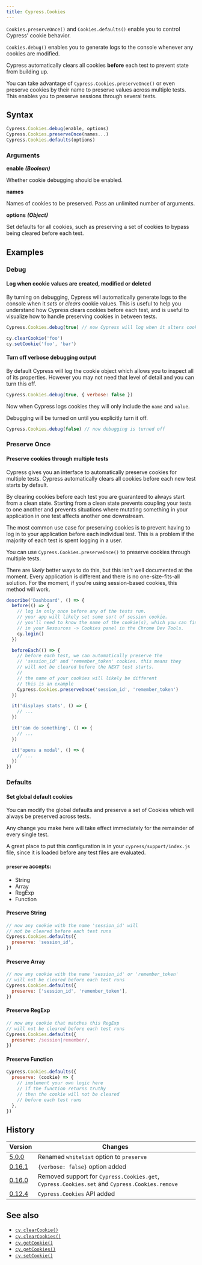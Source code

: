 ```yaml
---
title: Cypress.Cookies
---
```


`Cookies.preserveOnce()` and `Cookies.defaults()` enable you to control Cypress'
cookie behavior.

`Cookies.debug()` enables you to generate logs to the console whenever any
cookies are modified.

Cypress automatically clears all cookies **before** each test to prevent state
from building up.

You can take advantage of `Cypress.Cookies.preserveOnce()` or even preserve
cookies by their name to preserve values across multiple tests. This enables you
to preserve sessions through several tests.

## Syntax

```javascript
Cypress.Cookies.debug(enable, options)
Cypress.Cookies.preserveOnce(names...)
Cypress.Cookies.defaults(options)
```

### Arguments

**<Icon name="angle-right"/> enable** **_(Boolean)_**

Whether cookie debugging should be enabled.

**<Icon name="angle-right"/> names**

Names of cookies to be preserved. Pass an unlimited number of arguments.

**<Icon name="angle-right"/> options** **_(Object)_**

Set defaults for all cookies, such as preserving a set of cookies to bypass
being cleared before each test.

## Examples

### Debug

#### Log when cookie values are created, modified or deleted

By turning on debugging, Cypress will automatically generate logs to the console
when it _sets_ or _clears_ cookie values. This is useful to help you understand
how Cypress clears cookies before each test, and is useful to visualize how to
handle preserving cookies in between tests.

```javascript
Cypress.Cookies.debug(true) // now Cypress will log when it alters cookies

cy.clearCookie('foo')
cy.setCookie('foo', 'bar')
```

<DocsImage src="/img/api/cookies/cookies-in-console-log.png" alt="Console log when debugging cookies" />

#### Turn off verbose debugging output

By default Cypress will log the cookie object which allows you to inspect all of
its properties. However you may not need that level of detail and you can turn
this off.

```javascript
Cypress.Cookies.debug(true, { verbose: false })
```

Now when Cypress logs cookies they will only include the `name` and `value`.

<DocsImage src="/img/api/cookies/debugger-console-log-of-cookies.png" alt="Console log cookies with debug" />

Debugging will be turned on until you explicitly turn it off.

```javascript
Cypress.Cookies.debug(false) // now debugging is turned off
```

### Preserve Once

#### Preserve cookies through multiple tests

Cypress gives you an interface to automatically preserve cookies for multiple
tests. Cypress automatically clears all cookies before each new test starts by
default.

By clearing cookies before each test you are guaranteed to always start from a
clean state. Starting from a clean state prevents coupling your tests to one
another and prevents situations where mutating something in your application in
one test affects another one downstream.

<Alert type="info">

The most common use case for preserving cookies is to prevent having to log in
to your application before each individual test. This is a problem if the
majority of each test is spent logging in a user.

</Alert>

You can use `Cypress.Cookies.preserveOnce()` to preserve cookies through
multiple tests.

There are _likely_ better ways to do this, but this isn't well documented at the
moment. Every application is different and there is no one-size-fits-all
solution. For the moment, if you're using session-based cookies, this method
will work.

```javascript
describe('Dashboard', () => {
  before(() => {
    // log in only once before any of the tests run.
    // your app will likely set some sort of session cookie.
    // you'll need to know the name of the cookie(s), which you can find
    // in your Resources -> Cookies panel in the Chrome Dev Tools.
    cy.login()
  })

  beforeEach(() => {
    // before each test, we can automatically preserve the
    // 'session_id' and 'remember_token' cookies. this means they
    // will not be cleared before the NEXT test starts.
    //
    // the name of your cookies will likely be different
    // this is an example
    Cypress.Cookies.preserveOnce('session_id', 'remember_token')
  })

  it('displays stats', () => {
    // ...
  })

  it('can do something', () => {
    // ...
  })

  it('opens a modal', () => {
    // ...
  })
})
```

### Defaults

#### Set global default cookies

You can modify the global defaults and preserve a set of Cookies which will
always be preserved across tests.

Any change you make here will take effect immediately for the remainder of every
single test.

<Alert type="info">

A great place to put this configuration is in your `cypress/support/index.js`
file, since it is loaded before any test files are evaluated.

</Alert>

#### `preserve` accepts:

- String
- Array
- RegExp
- Function

#### Preserve String

```javascript
// now any cookie with the name 'session_id' will
// not be cleared before each test runs
Cypress.Cookies.defaults({
  preserve: 'session_id',
})
```

#### Preserve Array

```javascript
// now any cookie with the name 'session_id' or 'remember_token'
// will not be cleared before each test runs
Cypress.Cookies.defaults({
  preserve: ['session_id', 'remember_token'],
})
```

#### Preserve RegExp

```javascript
// now any cookie that matches this RegExp
// will not be cleared before each test runs
Cypress.Cookies.defaults({
  preserve: /session|remember/,
})
```

#### Preserve Function

```javascript
Cypress.Cookies.defaults({
  preserve: (cookie) => {
    // implement your own logic here
    // if the function returns truthy
    // then the cookie will not be cleared
    // before each test runs
  },
})
```

## History

| Version                                       | Changes                                                                                       |
| --------------------------------------------- | --------------------------------------------------------------------------------------------- |
| [5.0.0](/guides/references/changelog#5-0-0)   | Renamed `whitelist` option to `preserve`                                                      |
| [0.16.1](/guides/references/changelog#0-16-1) | `{verbose: false}` option added                                                               |
| [0.16.0](/guides/references/changelog#0-16-0) | Removed support for `Cypress.Cookies.get`, `Cypress.Cookies.set` and `Cypress.Cookies.remove` |
| [0.12.4](/guides/references/changelog#0-12-4) | `Cypress.Cookies` API added                                                                   |

## See also

- [`cy.clearCookie()`](/api/commands/clearcookie)
- [`cy.clearCookies()`](/api/commands/clearcookies)
- [`cy.getCookie()`](/api/commands/getcookie)
- [`cy.getCookies()`](/api/commands/getcookies)
- [`cy.setCookie()`](/api/commands/setcookie)
